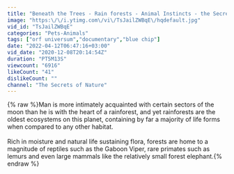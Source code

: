 ```yaml
---
title: "Beneath the Trees - Rain forests - Animal Instincts - the Secrets of Nature"
image: "https:\/\/i.ytimg.com\/vi\/TsJailZWBqE\/hqdefault.jpg"
vid_id: "TsJailZWBqE"
categories: "Pets-Animals"
tags: ["orf universum","documentary","blue chip"]
date: "2022-04-12T06:47:16+03:00"
vid_date: "2020-12-08T20:14:54Z"
duration: "PT5M13S"
viewcount: "6916"
likeCount: "41"
dislikeCount: ""
channel: "The Secrets of Nature"
---
```

{% raw %}Man is more intimately acquainted with certain sectors of the moon than he is with the heart of a rainforest, and yet rainforests are the oldest ecosystems on this planet, containing by far a majority of life forms when compared to any other habitat.<br /><br />Rich in moisture and natural life sustaining flora, forests are home to a magnitude of reptiles such as the Gaboon Viper, rare primates such as lemurs and even large mammals like the relatively small forest elephant.{% endraw %}
